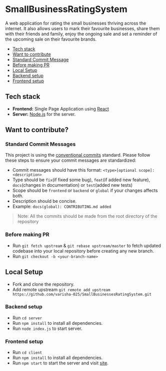 # SmallBusinessRatingSystem

A web application for rating the small businesses thriving across the internet. It also allows users to mark their favourite businesses, share them with their friends and family, enjoy the ongoing sale and set a reminder of the upcoming sale on their favourite brands.

- [Tech stack](#Tech-stack)
- [Want to contribute](#Want-to-contribute?)
- [Standard Commit Message](#Standard-Commit-Messages)
- [Before making PR](#Before-making-PR)
- [Local Setup](#Local-Setup)
- [Backend setup](#Backend-setup)
- [Frontend setup](#Frontend-setup)

## Tech stack

- **Frontend:** Single Page Application using [React](https://reactjs.org/)
- **Server:** [Node.js](https://nodejs.org/en/) for the server.
  <!-- - **PullRequest validation:** [Github Actions](https://github.com/features/actions) to do automated PR validation by running tests and linter -->
  <!-- - **Version Control and Hosting:** [Git](https://git-scm.com/) for Source Code Management and [Github](https://github.com) for hosting. -->

<!-- ## Prerequisites for Setup

Create an OAuth2 Client

1. Go to the [Google Cloud Platform Console](https://console.cloud.google.com/)
2. From the projects list, select a project or create a new one
3. If the APIs & services page isn't already open, open the console left side menu and select APIs & services
4. On the left, click Credentials
5. Click New Credentials, then select OAuth client ID
6. Select `Web application` in the Application type
7. Give a name to the application
8. In Authorized Javascript origins add `http://localhost:3000`
9. In Authorized redirect URIs add `http://localhost:3000/login/redirect`
10. Click on Create button
11. Note Client ID and Client Secret -->

## Want to contribute?

### Standard Commit Messages

This project is using the [conventional commits](https://www.conventionalcommits.org/en/v1.0.0-beta.2/) standard. Please follow these steps to ensure your
commit messages are standardized:

- Commit messages should have this format:
  `<type>[optional scope]: <description>`
- Type should be `fix`(if fixed some bug), `feat`(if added new feature), `docs`(changes in documentation) or `test`(added new tests)
- Scope should be `frontend` or `backend` or `global` if your changes affects both.
- Description should be concise.
- Example: `docs(global): CONTRIBUTING.md added`

> Note: All the commits should be made from the root directory of the repository

### Before making PR

- Run `git fetch upstream` & `git rebase upstream/master` to fetch updated codebase into your local repository before creating any new branch.
- Run `git checkout -b <your-branch-name>`

## Local Setup

- Fork and clone the repository.
- Add remote upstream `git remote add upstream https://github.com/varisha-025/SmallBusinessesRatingSystem.git`

### Backend setup

- Run `cd server`
- Run `npm install` to install all dependencies.
- Run `node index.js` to start server.

### Frontend setup

- Run `cd client`
- Run `npm install` to install all dependencies.
- Run `npm start` to start the server and visit [site](http://localhost:1337).
